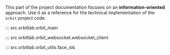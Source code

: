 This part of the project documentation focuses on
an **information-oriented** approach. Use it as a
reference for the technical implementation of the
`orbit` project code.

::: src.orbitlab.orbit_main

::: src.orbitlab.orbit_websocket.websocket_client

::: src.orbitlab.orbit_utils.face_ids
